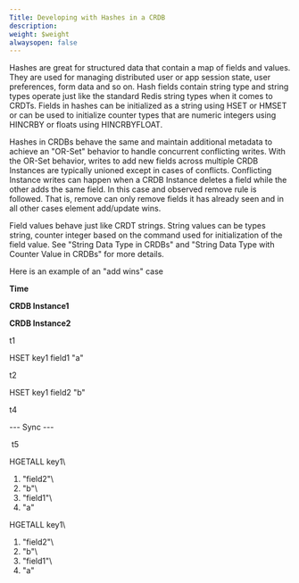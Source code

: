 ```yaml
---
Title: Developing with Hashes in a CRDB
description: 
weight: $weight
alwaysopen: false
---
```

Hashes are great for structured data that contain a map of fields and
values. They are used for managing distributed user or app session
state, user preferences, form data and so on. Hash fields contain string
type and string types operate just like the standard Redis string types
when it comes to CRDTs. Fields in hashes can be initialized as a string
using HSET or HMSET or can be used to initialize counter types that are
numeric integers using HINCRBY or floats using HINCRBYFLOAT.

Hashes in CRDBs behave the same and maintain additional metadata to
achieve an "OR-Set" behavior to handle concurrent conflicting writes.
With the OR-Set behavior, writes to add new fields across multiple CRDB
Instances are typically unioned except in cases of conflicts.
Conflicting Instance writes can happen when a CRDB Instance deletes a
field while the other adds the same field. In this case and observed
remove rule is followed. That is, remove can only remove fields it has
already seen and in all other cases element add/update wins.

Field values behave just like CRDT strings. String values can be types
string, counter integer based on the command used for initialization of
the field value. See "String Data Type in CRDBs" and "String Data Type
with Counter Value in CRDBs" for more details.

Here is an example of an "add wins" case

**Time**

**CRDB Instance1**

**CRDB Instance2**

t1

HSET key1 field1 "a"

t2

HSET key1 field2 "b"

t4

--- Sync ---

 t5

HGETALL key1\
1) "field2"\
2) "b"\
3) "field1"\
4) "a"

HGETALL key1\
1) "field2"\
2) "b"\
3) "field1"\
4) "a"
